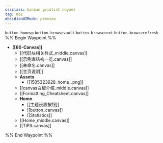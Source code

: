 ```yaml
---
cssclass: kanban gridlist noyaml
tag: moc
obsidianUIMode: preview
---
```

`button-homewp`  `button-browsevault`  `button-browsenext` `button-browserefresh`
%% Begin Waypoint %%
- **[[60-Canvas]]**
	- [[代码块相关样式_middle.canvas]]
	- [[示例库结构一览.canvas]]
	- [[未命名.canvas]]
	- [[主页说明]]
	- **Assets**
		- [[1505323928_home_.png]]
	- [[canvas白板介绍_middle.canvas]]
	- [[Formatting_Cheatsheet.canvas]]
	- **Home**
		- [[主题设置按钮]]
		- [[button_canvas]]
		- [[Statistics]]
	- [[Home_middle.canvas]]
	- [[TIPS.canvas]]

%% End Waypoint %%
